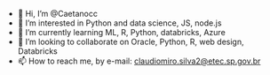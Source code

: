 - 👋 Hi, I’m @Caetanocc
- 👀 I’m interested in Python and data science, JS, node.js
- 🌱 I’m currently learning ML, R, Python, databricks, Azure
- 💞️ I’m looking to collaborate on Oracle, Python, R, web design, Databricks
- 📫 How to reach me, by e-mail: claudiomiro.silva2@etec.sp.gov.br

<!---
Caetanocc/Caetanocc is a ✨ special ✨ repository because its `README.md` (this file) appears on your GitHub profile.
You can click the Preview link to take a look at your changes.
--->
